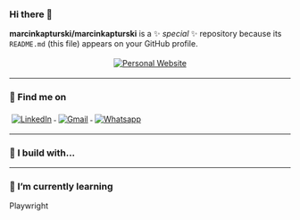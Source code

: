 ### Hi there 👋

**marcinkapturski/marcinkapturski** is a ✨ _special_ ✨ repository because its `README.md` (this file) appears on your GitHub profile.

<p align="center">
  <a target="_blank" href="https://marcinkapturski.com">
    <img src="https://img.shields.io/badge/Personal_Website-link_here-blue?logo=React" alt="Personal Website" style="vertical-align:top; margin:4px">
  </a>  
</p>

---
### 📢 Find me on

  
  
  <a href="https://www.linkedin.com/in/marcin-kapturski/">
    <img src="https://img.shields.io/badge/LinkedIn-_-blue?logo=LinkedIn" alt="LinkedIn" style="vertical-align:top; margin:4px">
  </a>

  <a href="emailto:marcinkapturski123@gmail.com">
    <img src="https://img.shields.io/badge/Gmail-_-blue?logo=Gmail" alt="Gmail" style="vertical-align:top; margin:4px">
  </a>
  
  <a href="tel:+48531230588">
    <img src="https://img.shields.io/badge/WhatsApp-_-blue?logo=Whatsapp" alt="Whatsapp" style="vertical-align:top; margin:4px">
  </a>

---

### 🚧 I build with...

---
### 🌱 I’m currently learning
Playwright


</p>
